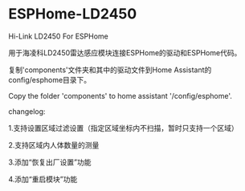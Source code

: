 # ESPHome-LD2450
Hi-Link LD2450 For ESPHome

用于海凌科LD2450雷达感应模块连接ESPHome的驱动和ESPHome代码。

复制'components'文件夹和其中的驱动文件到Home Assistant的config/esphome目录下。

Copy the folder 'components' to home assistant '/config/esphome'.


changelog:

  1.支持设置区域过滤设置（指定区域坐标内不扫描，暂时只支持一个区域）
  
  2.支持区域内人体数量的测量
  
  3.添加“恢复出厂设置”功能
  
  4.添加“重启模块”功能
